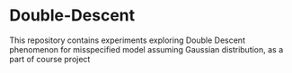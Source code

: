 # Double-Descent
This repository contains experiments exploring Double Descent phenomenon for misspecified model assuming Gaussian distribution, as a part of course project
